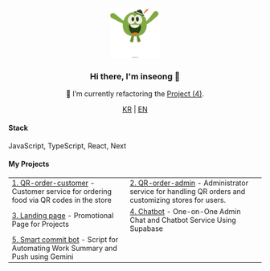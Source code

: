 <div align="center">  
  <a href="https://inseong-landing-page.vercel.app/" alt="페이지 이동" target="_blank">
    <img src="./src/WeTransfer.gif" width="100"> 
  </a>

  <h3>Hi there, I'm inseong 👋</h3>

  <p>
    🔧 I’m currently refactoring the 
    <a href="https://github.com/inseong01/chatBot" target="_blank">Project (4)</a>.
  </p>

  <p align="center"> 
    <a href="README.md"><span>KR</span></a> |  
    <a href="README_EN.md"><span>EN</span></a> 
  </p>

  <h4 align="left">Stack</h4>
  <p align="left">JavaScript, TypeScript, React, Next</p>

  <h4 align="left">My Projects</h4>
    <table align="center">
        <tr> 
            <td>
                <a href="https://github.com/inseong01/QR-order-customer">1. QR-order-customer</a> 
                - Customer service for ordering food via QR codes in the store
            </td> 
            <td>
                <a href="https://github.com/inseong01/QR-order-admin">2. QR-order-admin</a> 
                - Administrator service for handling QR orders and customizing stores for users.
            </td> 
        </tr> 
        <tr>
            <td>
                <a href="https://github.com/inseong01/landing-page">3. Landing page</a>
                - Promotional Page for Projects
            </td>
            <td>
                <a href="https://github.com/inseong01/chatBot">4. Chatbot</a> 
                - One-on-One Admin Chat and Chatbot Service Using Supabase
            </td>
        </tr>
        <tr>
            <td>
                <a href="https://github.com/inseong01/smart-commit-bot">5. Smart commit bot</a> 
                - Script for Automating Work Summary and Push using Gemini
            </td>
            <td>
            </td>            
        </tr>
    </table>
<div>
